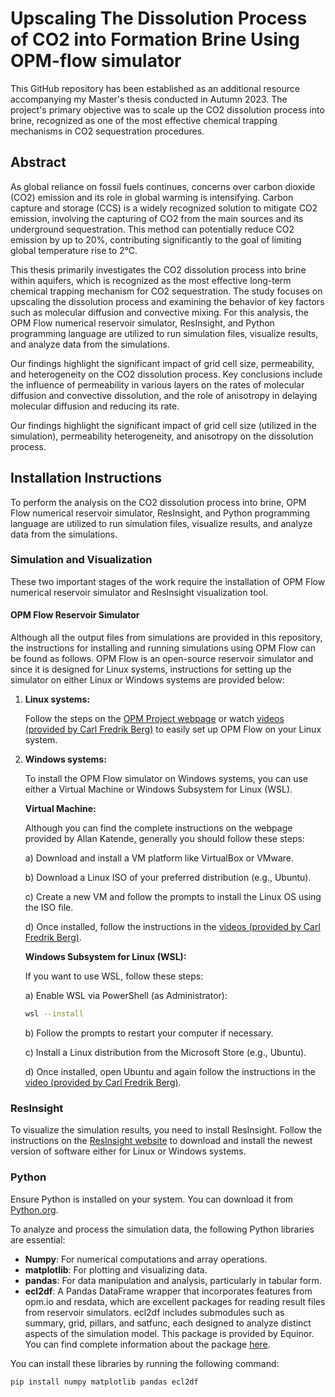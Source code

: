 # Upscaling The Dissolution Process of CO2 into Formation Brine Using OPM-flow simulator
This GitHub repository has been established as an additional resource accompanying my Master's thesis conducted in Autumn 2023. The project's primary objective was to scale up the CO2 dissolution process into brine, recognized as one of the most effective chemical trapping mechanisms in CO2 sequestration procedures.

## Abstract

As global reliance on fossil fuels continues, concerns over carbon dioxide (CO2) emission and its role in global warming is intensifying. Carbon capture and storage (CCS) is a widely recognized solution to mitigate CO2 emission, involving the capturing of CO2 from the main sources and its underground sequestration. This method can potentially reduce CO2 emission by up to 20%, contributing significantly to the goal of limiting global temperature rise to 2°C.

This thesis primarily investigates the CO2 dissolution process into brine within aquifers, which is recognized as the most effective long-term chemical trapping mechanism for CO2 sequestration. The study focuses on upscaling the dissolution process and examining the behavior of key factors such as molecular diffusion and convective mixing. For this analysis, the OPM Flow numerical reservoir simulator, ResInsight, and Python programming language are utilized to run simulation files, visualize results, and analyze data from the simulations.

Our findings highlight the significant impact of grid cell size, permeability, and heterogeneity on the CO2 dissolution process. Key conclusions include the influence of permeability in various layers on the rates of molecular diffusion and convective dissolution, and the role of anisotropy in delaying molecular diffusion and reducing its rate.

Our findings highlight the significant impact of grid cell size (utilized in the simulation), permeability heterogeneity, and anisotropy on the dissolution process.

## Installation Instructions

To perform the analysis on the CO2 dissolution process into brine, OPM Flow numerical reservoir simulator, ResInsight, and Python programming language are utilized to run simulation files, visualize results, and analyze data from the simulations.

### Simulation and Visualization

These two important stages of the work require the installation of OPM Flow numerical reservoir simulator and ResInsight visualization tool.

#### OPM Flow Reservoir Simulator

Although all the output files from simulations are provided in this repository, the instructions for installing and running simulations using OPM Flow can be found as follows. OPM Flow is an open-source reservoir simulator and since it is designed for Linux systems, instructions for setting up the simulator on either Linux or Windows systems are provided below:

1. **Linux systems:**

   Follow the steps on the [OPM Project webpage](https://opm-project.org/?page_id=245) or watch [videos (provided by Carl Fredrik Berg)](https://www.youtube.com/watch?v=r1hL1lvwG9c&t=1s) to easily set up OPM Flow on your Linux system.

2. **Windows systems:**

   To install the OPM Flow simulator on Windows systems, you can use either a Virtual Machine or Windows Subsystem for Linux (WSL).

   **Virtual Machine:**

   Although you can find the complete instructions on the webpage provided by Allan Katende, generally you should follow these steps:

   a) Download and install a VM platform like VirtualBox or VMware.

   b) Download a Linux ISO of your preferred distribution (e.g., Ubuntu).

   c) Create a new VM and follow the prompts to install the Linux OS using the ISO file.

   d) Once installed, follow the instructions in the [videos (provided by Carl Fredrik Berg)](https://www.youtube.com/watch?v=r1hL1lvwG9c&t=1s).

   **Windows Subsystem for Linux (WSL):**

   If you want to use WSL, follow these steps:

   a) Enable WSL via PowerShell (as Administrator): 
      ```sh
      wsl --install
      ```

   b) Follow the prompts to restart your computer if necessary.

   c) Install a Linux distribution from the Microsoft Store (e.g., Ubuntu).

   d) Once installed, open Ubuntu and again follow the instructions in the [video (provided by Carl Fredrik Berg)](https://www.youtube.com/watch?v=r1hL1lvwG9c&t=1s).

### ResInsight

To visualize the simulation results, you need to install ResInsight. Follow the instructions on the [ResInsight website](https://resinsight.org/getting-started/download-and-install/windows-installation/) to download and install the newest version of software either for Linux or Windows systems.

### Python

Ensure Python is installed on your system. You can download it from [Python.org](https://www.python.org/downloads/).

To analyze and process the simulation data, the following Python libraries are essential:

- **Numpy**: For numerical computations and array operations.
- **matplotlib**: For plotting and visualizing data.
- **pandas**: For data manipulation and analysis, particularly in tabular form.
- **ecl2df**: A Pandas DataFrame wrapper that incorporates features from opm.io and resdata, which are excellent packages for reading result files from reservoir simulators. ecl2df includes submodules such as summary, grid, pillars, and satfunc, each designed to analyze distinct aspects of the simulation model. This package is provided by Equinor. You can find complete information about the package [here](https://equinor.github.io/res2df/).

You can install these libraries by running the following command:

```sh
pip install numpy matplotlib pandas ecl2df

